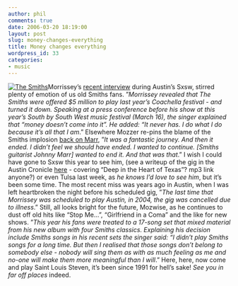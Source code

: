 ```yaml
---
author: phil
comments: true
date: 2006-03-20 18:19:00
layout: post
slug: money-changes-everything
title: Money changes everything
wordpress_id: 33
categories:
- music
---
```


[![The Smiths](http://fak3r.com/wp-content/uploads/2007/06/1065988597_esmesmiths.jpg)](http://www.compsoc.man.ac.uk/~moz/pictures/thetube.png)Morrissey’s [recent interview](http://www.nme.com/news/morrissey/22518) during Austin’s Sxsw, stirred plenty of emotion of us old Smiths fans.  ”_Morrissey revealed that The Smiths were offered $5 million to play last year’s Coachella festival - and turned it down. Speaking at a press conference before his show at this year’s South by South West music festival (March 16), the singer explained that “money doesn’t come into it”. He added: “It never has. I do what I do because it’s all that I am_.”  Elsewhere Mozzer re-pins the blame of the Smiths implosion [back on Marr](http://www.billboard.com/bbcom/news/article_display.jsp?vnu_content_id=1002198233), ”_It was a fantastic journey. And then it ended. I didn’t feel we should have ended. I wanted to continue. [Smiths guitarist Johnny Marr] wanted to end it. And that was that_.”  I wish I could have gone to Sxsw this year to see him, (see a writeup of the gig in the Austin Cronicle [here](http://www.austinchronicle.com/issues/dispatch/2006-03-17/music_phases68.html) - covering “Deep in the Heart of Texas”?  mp3 link anyone?) or even Tulsa last week, as _he knows I’d love to see him_, but it’s been some time.  The most recent miss was years ago in Austin, when I was left heartbroken the night before his scheduled gig, ”_The last time that Morrissey was scheduled to play Austin, in 2004, the gig was cancelled due to illness_.” Still, all looks bright for the future, Mozwise, as he continues to dust off old hits like “Stop Me…”, “Girlfriend in a Coma” and the like for new shows.  ”_This year his fans were treated to a 17-song set that mixed material from his new album with four Smiths classics. Explaining his decision include Smiths songs in his recent sets the singer said: “I didn’t play Smiths songs for a long time. But then I realised that those songs don’t belong to somebody else - nobody will sing them as with as much feeling as me and no-one will make them more meaningful than I will_.”  Here, here, now come and play Saint Louis Steven, it’s been since 1991 for hell’s sake!  _See you in far off places_ indeed.
